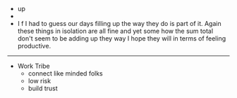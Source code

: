 - up
-
- I f I had to guess our days filling up the way they do is part of it. Again these things in isolation are all fine and yet some how the sum total don't seem to be adding up they way I hope they will in terms of feeling productive.
- ---
- Work Tribe
	- connect like minded folks
	- low risk
	- build trust